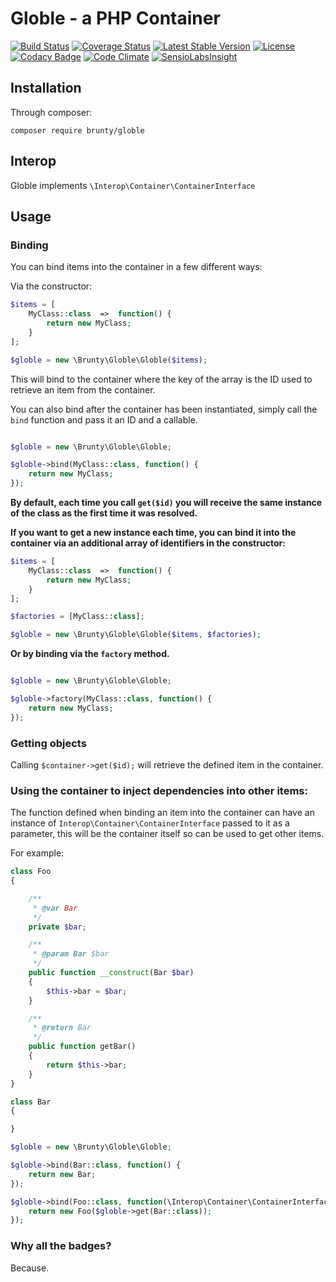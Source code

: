 # Globle - a PHP Container

[![Build Status](https://travis-ci.org/Brunty/Globle.svg?branch=master)](https://travis-ci.org/Brunty/Globle)
[![Coverage Status](https://coveralls.io/repos/github/Brunty/Globle/badge.svg?branch=master)](https://coveralls.io/github/Brunty/Globle?branch=master)
[![Latest Stable Version](https://poser.pugx.org/brunty/globle/v/stable)](https://packagist.org/packages/brunty/globle)
[![License](https://poser.pugx.org/brunty/globle/license)](https://packagist.org/packages/brunty/globle)
[![Codacy Badge](https://api.codacy.com/project/badge/Grade/96d54ccee59944dca57f273e13cf461b)](https://www.codacy.com/app/matt-brunt/Globle?utm_source=github.com&amp;utm_medium=referral&amp;utm_content=Brunty/Globle&amp;utm_campaign=Badge_Grade)
[![Code Climate](https://codeclimate.com/github/Brunty/Globle/badges/gpa.svg)](https://codeclimate.com/github/Brunty/Globle)
[![SensioLabsInsight](https://insight.sensiolabs.com/projects/a7e48ce0-7a7f-492a-8da8-d7b4c94f00c8/mini.png)](https://insight.sensiolabs.com/projects/a7e48ce0-7a7f-492a-8da8-d7b4c94f00c8)

## Installation

Through composer:

`composer require brunty/globle`

## Interop

Globle implements `\Interop\Container\ContainerInterface`

## Usage

### Binding

You can bind items into the container in a few different ways:

Via the constructor:

```php
$items = [
    MyClass::class  =>  function() {
        return new MyClass;
    }
];

$globle = new \Brunty\Globle\Globle($items);
```

This will bind to the container where the key of the array is the ID used to retrieve an item from the container.


You can also bind after the container has been instantiated, simply call the `bind` function and pass it an ID and a callable.

```php

$globle = new \Brunty\Globle\Globle;

$globle->bind(MyClass::class, function() {
    return new MyClass;
});
```

**By default, each time you call `get($id)` you will receive the same instance of the class as the first time it was resolved.**

**If you want to get a new instance each time, you can bind it into the container via an additional array of identifiers in the constructor:**
 
```php
$items = [
    MyClass::class  =>  function() {
        return new MyClass;
    }
];

$factories = [MyClass::class];

$globle = new \Brunty\Globle\Globle($items, $factories);
```

**Or by binding via the `factory` method.**

```php

$globle = new \Brunty\Globle\Globle;

$globle->factory(MyClass::class, function() {
    return new MyClass;
});
```

### Getting objects

Calling `$container->get($id);` will retrieve the defined item in the container.


### Using the container to inject dependencies into other items:

The function defined when binding an item into the container can have an instance of `Interop\Container\ContainerInterface` passed to it as a parameter, this will be the container itself so can be used to get other items.

For example:

```php
class Foo
{

    /**
     * @var Bar
     */
    private $bar;

    /**
     * @param Bar $bar
     */
    public function __construct(Bar $bar)
    {
        $this->bar = $bar;
    }

    /**
     * @return Bar
     */
    public function getBar()
    {
        return $this->bar;
    }
}

class Bar
{

}

$globle = new \Brunty\Globle\Globle;

$globle->bind(Bar::class, function() {
    return new Bar;
});

$globle->bind(Foo::class, function(\Interop\Container\ContainerInterface $globle) {
    return new Foo($globle->get(Bar::class));
});
```

### Why all the badges?

Because.
